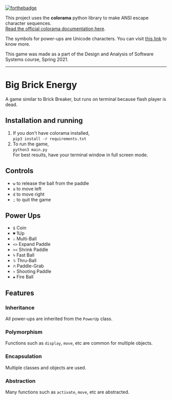 [![forthebadge](https://forthebadge.com/images/badges/made-with-python.svg)](https://forthebadge.com)

This project uses the **colorama** python library to make ANSI escape character sequences. \
[Read the official colorama documentation here](https://pypi.org/project/colorama/).

The symbols for power-ups are Unicode characters. You can visit [this link](https://www.alt-codes.net/) to know more.

This game was made as a part of the Design and Analysis of Software Systems course, Spring 2021.

---


# Big Brick Energy

A game similar to Brick Breaker, but runs on terminal because flash player is dead.

## Installation and running

1. If you don't have colorama installed, \
   `pip3 install -r requirements.txt`
2. To run the game, \
   `python3 main.py` \
   For best results, have your terminal window in full screen mode.

## Controls

- `w` to release the ball from the paddle
- `a` to move left
- `d` to move right
- `;` to quit the game

## Power Ups

- `$` Coin
- `♥` 1Up
- `∴` Multi-Ball
- `<>` Expand Paddle
- `><` Shrink Paddle
- `ϟ` Fast Ball
- `⥮` Thru-Ball
- `⩃` Paddle-Grab
- `↑` Shooting Paddle
- `✸` Fire Ball

## Features

### Inheritance

All power-ups are inherited from the `PowerUp` class.

### Polymorphism

Functions such as `display`, `move`, etc are common for multiple objects.

### Encapsulation

Multiple classes and objects are used.

### Abstraction

Many functions such as `activate`, `move`, etc are abstracted.

